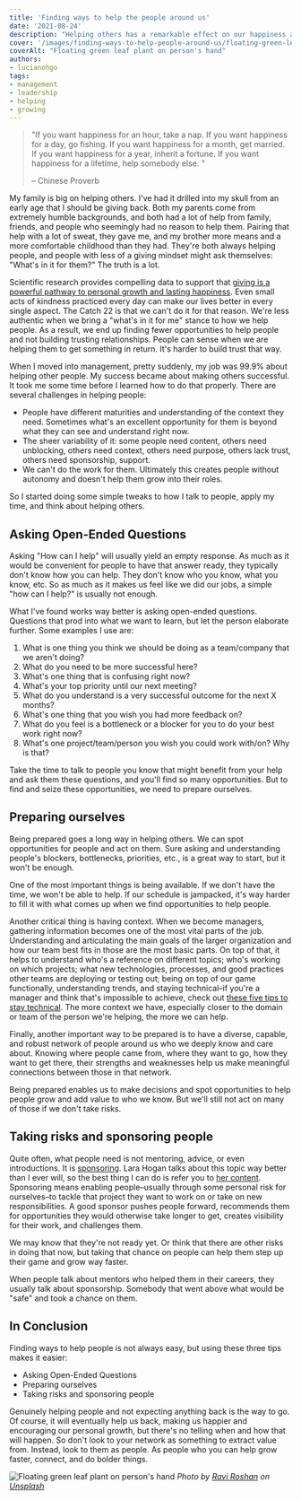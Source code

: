 ```yaml
---
title: 'Finding ways to help the people around us'
date: '2021-08-24'
description: "Helping others has a remarkable effect on our happiness and personal growth. These are 3 tips that significantly impacted my ability to help others."
cover: '/images/finding-ways-to-help-people-around-us/floating-green-leaf.jpeg'
coverAlt: "Floating green leaf plant on person's hand"
authors:
- lucianohgo
tags:
- management
- leadership
- helping
- growing
---
```


> "If you want happiness for an hour, take a nap.
> If you want happiness for a day, go fishing.
> If you want happiness for a month, get married.
> If you want happiness for a year, inherit a fortune.
> If you want happiness for a lifetime, help somebody else. "
>
> – Chinese Proverb

My family is big on helping others. I've had it drilled into my skull from an early age that I should be giving back. Both my parents come from extremely humble backgrounds, and both had a lot of help from family, friends, and people who seemingly had no reason to help them. Pairing that help with a lot of sweat, they gave me, and my brother more means and a more comfortable childhood than they had. They're both always helping people, and people with less of a giving mindset might ask themselves: "What's in it for them?" The truth is a lot.

Scientific research provides compelling data to support that [giving is a powerful pathway to personal growth and lasting happiness](https://www.youtube.com/watch?v=0EJIaTFfBss). Even small acts of kindness practiced every day can make our lives better in every single aspect. The Catch 22 is that we can't do it for that reason. We're less authentic when we bring a "what's in it for me" stance to how we help people. As a result, we end up finding fewer opportunities to help people and not building trusting relationships. People can sense when we are helping them to get something in return. It's harder to build trust that way.

When I moved into management, pretty suddenly, my job was 99.9% about helping other people. My success became about making others successful. It took me some time before I learned how to do that properly. There are several challenges in helping people:

- People have different maturities and understanding of the context they need. Sometimes what's an excellent opportunity for them is beyond what they can see and understand right now.
- The sheer variability of it: some people need content, others need unblocking, others need context, others need purpose, others lack trust, others need sponsorship, support.
- We can't do the work for them. Ultimately this creates people without autonomy and doesn't help them grow into their roles.

So I started doing some simple tweaks to how I talk to people, apply my time, and think about helping others.

## Asking Open-Ended Questions

Asking "How can I help" will usually yield an empty response. As much as it would be convenient for people to have that answer ready, they typically don't know how you can help. They don't know who you know, what you know, etc. So as much as it makes us feel like we did our jobs, a simple "how can I help?" is usually not enough.

What I've found works way better is asking open-ended questions. Questions that prod into what we want to learn, but let the person elaborate further. Some examples I use are:

1. What is one thing you think we should be doing as a team/company that we aren't doing?
2. What do you need to be more successful here?
3. What's one thing that is confusing right now?
4. What's your top priority until our next meeting?
5. What do you understand is a very successful outcome for the next X months?
6. What's one thing that you wish you had more feedback on?
7. What do you feel is a bottleneck or a blocker for you to do your best work right now?
8. What's one project/team/person you wish you could work with/on? Why is that?

Take the time to talk to people you know that might benefit from your help and ask them these questions, and you'll find so many opportunities. But to find and seize these opportunities, we need to prepare ourselves.

## Preparing ourselves

Being prepared goes a long way in helping others. We can spot opportunities for people and act on them. Sure asking and understanding people's blockers, bottlenecks, priorities, etc., is a great way to start, but it won't be enough.

One of the most important things is being available. If we don't have the time, we won't be able to help. If our schedule is jampacked, it's way harder to fill it with what comes up when we find opportunities to help people.

Another critical thing is having context. When we become managers, gathering information becomes one of the most vital parts of the job. Understanding and articulating the main goals of the larger organization and how our team best fits in those are the most basic parts. On top of that, it helps to understand who's a reference on different topics; who's working on which projects; what new technologies, processes, and good practices other teams are deploying or testing out; being on top of our game functionally, understanding trends, and staying technical–if you're a manager and think that's impossible to achieve, check out [these five tips to stay technical](https://lucianohgo.com/posts/5-tips-to-stay-technical-as-a-manager). The more context we have, especially closer to the domain or team of the person we're helping, the more we can help.

Finally, another important way to be prepared is to have a diverse, capable, and robust network of people around us who we deeply know and care about. Knowing where people came from, where they want to go, how they want to get there, their strengths and weaknesses help us make meaningful connections between those in that network.

Being prepared enables us to make decisions and spot opportunities to help people grow and add value to who we know. But we'll still not act on many of those if we don't take risks.

## Taking risks and sponsoring people

Quite often, what people need is not mentoring, advice, or even introductions. It is [sponsoring](https://larahogan.me/sponsors/). Lara Hogan talks about this topic way better than I ever will, so the best thing I can do is refer you to [her content](https://larahogan.me/sponsors/). Sponsoring means enabling people–usually through some personal risk for ourselves–to tackle that project they want to work on or take on new responsibilities. A good sponsor pushes people forward, recommends them for opportunities they would otherwise take longer to get, creates visibility for their work, and challenges them.

We may know that they're not ready yet. Or think that there are other risks in doing that now, but taking that chance on people can help them step up their game and grow way faster.

When people talk about mentors who helped them in their careers, they usually talk about sponsorship. Somebody that went above what would be "safe" and took a chance on them.

## In Conclusion

Finding ways to help people is not always easy, but using these three tips makes it easier:

- Asking Open-Ended Questions
- Preparing ourselves
- Taking risks and sponsoring people

Genuinely helping people and not expecting anything back is the way to go. Of course, it will eventually help us back, making us happier and encouraging our personal growth, but there's no telling when and how that will happen. So don't look to your network as something to extract value from. Instead, look to them as people. As people who you can help grow faster, connect, and do bolder things.

![Floating green leaf plant on person's hand](/images/finding-ways-to-help-people-around-us/floating-green-leaf.jpeg)
*Photo by <a href="https://unsplash.com/@ravi_roshan_inc?utm_source=unsplash&utm_medium=referral&utm_content=creditCopyText">Ravi Roshan</a> on <a href="https://unsplash.com/s/photos/growth?utm_source=unsplash&utm_medium=referral&utm_content=creditCopyText">Unsplash</a>*
